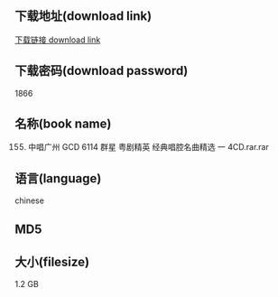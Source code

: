 ## 下载地址(download link)
[下载链接 download link](https://voluble-croquembouche-d321dc.netlify.app/?s=155.+%E4%B8%AD%E5%94%B1%E5%B9%BF%E5%B7%9E+GCD+6114+%E7%BE%A4%E6%98%9F+%E7%B2%A4%E5%89%A7%E7%B2%BE%E8%8B%B1+%E7%BB%8F%E5%85%B8%E5%94%B1%E8%85%94%E5%90%8D%E6%9B%B2%E7%B2%BE%E9%80%89+%E4%B8%80+4CD.rar)

## 下载密码(download password)
1866

## 名称(book name)
155. 中唱广州 GCD 6114 群星 粤剧精英 经典唱腔名曲精选 一 4CD.rar.rar

## 语言(language)
chinese

## MD5


## 大小(filesize)
1.2 GB
